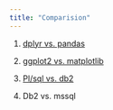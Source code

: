 ```yaml
---
title: "Comparision"
---
```


1. [dplyr vs. pandas](https://nguyenngocbinh.github.io/snippets/comparision/dplyr-pandas.html)

1. [ggplot2 vs. matplotlib](https://nguyenngocbinh.github.io/snippets/comparision/ggplot2-matplotlib.html)

2. [Pl/sql vs. db2](https://nguyenngocbinh.github.io/snippets/comparision/plsql-db2.html)

3. Db2 vs. mssql



